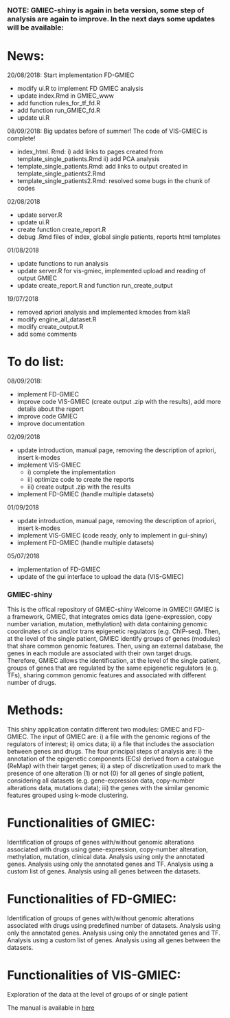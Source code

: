 ### NOTE: GMIEC-shiny is again in beta version, some step of analysis are again to improve. In the next days some updates will be available:

# News:
20/08/2018: Start implementation FD-GMIEC
- modify ui.R to implement FD GMIEC analysis
- update index.Rmd in GMIEC_www
- add function rules_for_tf_fd.R
- add function run_GMIEC_fd.R
- update ui.R

08/09/2018: Big updates before of summer! The code of VIS-GMIEC is complete!

- index_html. Rmd: i) add links to pages created from template_single_patients.Rmd ii) add PCA analysis
- template_single_patients.Rmd: add links to output created in template_single_patients2.Rmd
- template_single_patients2.Rmd: resolved some bugs in the chunk of codes

02/08/2018

- update server.R
- update ui.R
- create function create_report.R
- debug .Rmd files of index, global single patients, reports html templates

01/08/2018

- update functions to run analysis
- update server.R for vis-gmiec, implemented upload and reading of output GMIEC
- update create_report.R and function run_create_output

19/07/2018

- removed apriori analysis and implemented kmodes from klaR 
- modify engine_all_dataset.R  
- modify create_output.R 
- add some comments 

# To do list:
08/09/2018:
- implement FD-GMIEC
- improve code VIS-GMIEC (create output .zip with the results), add more details about the report
- improve code GMIEC
- improve documentation

02/09/2018
- update introduction, manual page, removing the description of apriori, insert k-modes
- implement VIS-GMIEC
  - i) complete the implementation
  - ii) optimize code to create the reports
  - iii) create output .zip with the results
- implement FD-GMIEC (handle multiple datasets) 

01/09/2018
- update introduction, manual page, removing the description of apriori, insert k-modes
- implement VIS-GMIEC (code ready, only to implement in gui-shiny)
- implement FD-GMIEC (handle multiple datasets)

05/07/2018

- implementation of FD-GMIEC
- update of the gui interface to upload the data (VIS-GMIEC)

### GMIEC-shiny
This is the offical repository of GMIEC-shiny
Welcome in GMIEC!! GMIEC is a framework, GMIEC, that integrates omics data (gene-expression, copy number variation, mutation, methylation) with data containing genomic coordinates of cis and/or trans epigenetic regulators (e.g. ChIP-seq). Then, at the level of the single patient, GMIEC identify groups of genes (modules) that share common genomic features. Then, using an external database, the genes in each module are associated with their own target drugs. Therefore, GMIEC allows the identification, at the level of the single patient, groups of genes that are regulated by the same epigenetic regulators (e.g. TFs), sharing common genomic features and associated with different number of drugs.

# Methods:
This shiny application contatin different two modules: GMIEC and FD-GMIEC. The input of GMIEC are: i) a file with the genomic regions of the regulators of interest; ii) omics data; ii) a file that includes the association between genes and drugs. The four principal steps of analysis are: i) the annotation of the epigenetic components (ECs) derived from a catalogue (ReMap) with their target genes; ii) a step of discretization used to mark the presence of one alteration (1) or not (0) for all genes of single patient, considering all datasets (e.g. gene-expression data, copy-number alterations data, mutations data); iii) the genes with the similar genomic features grouped using k-mode clustering.

# Functionalities of GMIEC:

Identification of groups of genes with/without genomic alterations associated with drugs using gene-expression, copy-number alteration, methylation, mutation, clinical data.
Analysis using only the annotated genes.
Analysis using only the annotated genes and TF.
Analysis using a custom list of genes.
Analysis using all genes between the datasets.

# Functionalities of FD-GMIEC:
Identification of groups of genes with/without genomic alterations associated with drugs using predefined number of datasets.
Analysis using only the annotated genes.
Analysis using only the annotated genes and TF.
Analysis using a custom list of genes.
Analysis using all genes between the datasets.

# Functionalities of VIS-GMIEC:
Exploration of the data at the level of groups of or single patient


The manual is available in [here](https://cdn.rawgit.com/guidmt/GMIEC-shiny/cf5fffbd/GMIEC_www/manual.html)
